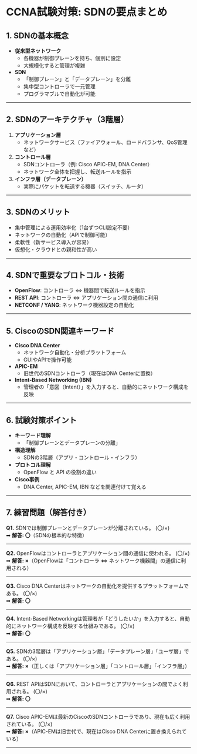 # CCNA試験対策: SDNの要点まとめ

## 1. SDNの基本概念
- **従来型ネットワーク**
  - 各機器が制御プレーンを持ち、個別に設定
  - 大規模化すると管理が複雑
- **SDN**
  - 「制御プレーン」と「データプレーン」を分離
  - 集中型コントローラで一元管理
  - プログラマブルで自動化が可能

---

## 2. SDNのアーキテクチャ（3階層）
1. **アプリケーション層**
   - ネットワークサービス（ファイアウォール、ロードバランサ、QoS管理など）
2. **コントロール層**
   - SDNコントローラ（例: Cisco APIC-EM, DNA Center）
   - ネットワーク全体を把握し、転送ルールを指示
3. **インフラ層（データプレーン）**
   - 実際にパケットを転送する機器（スイッチ、ルータ）

---

## 3. SDNのメリット
- 集中管理による運用効率化（1台ずつCLI設定不要）
- ネットワークの自動化（APIで制御可能）
- 柔軟性（新サービス導入が容易）
- 仮想化・クラウドとの親和性が高い

---

## 4. SDNで重要なプロトコル・技術
- **OpenFlow**: コントローラ ⇔ 機器間で転送ルールを指示
- **REST API**: コントローラ ⇔ アプリケーション間の通信に利用
- **NETCONF / YANG**: ネットワーク機器設定の自動化

---

## 5. CiscoのSDN関連キーワード
- **Cisco DNA Center**
  - ネットワーク自動化・分析プラットフォーム
  - GUIやAPIで操作可能
- **APIC-EM**
  - 旧世代のSDNコントローラ（現在はDNA Centerに置換）
- **Intent-Based Networking (IBN)**
  - 管理者の「意図（Intent）」を入力すると、自動的にネットワーク構成を反映

---

## 6. 試験対策ポイント
- **キーワード理解**
  - 「制御プレーンとデータプレーンの分離」
- **構造理解**
  - SDNの3階層（アプリ・コントロール・インフラ）
- **プロトコル理解**
  - OpenFlow と API の役割の違い
- **Cisco事例**
  - DNA Center, APIC-EM, IBN などを関連付けて覚える

---

## 7. 練習問題（解答付き）

**Q1.** SDNでは制御プレーンとデータプレーンが分離されている。 (〇/×)  
➡ **解答: 〇**（SDNの根本的な特徴）

---

**Q2.** OpenFlowはコントローラとアプリケーション間の通信に使われる。 (〇/×)  
➡ **解答: ×**（OpenFlowは「コントローラ ⇔ ネットワーク機器間」の通信に利用される）

---

**Q3.** Cisco DNA Centerはネットワークの自動化を提供するプラットフォームである。 (〇/×)  
➡ **解答: 〇**

---

**Q4.** Intent-Based Networkingは管理者が「どうしたいか」を入力すると、自動的にネットワーク構成を反映する仕組みである。 (〇/×)  
➡ **解答: 〇**

---

**Q5.** SDNの3階層は「アプリケーション層」「データプレーン層」「ユーザ層」である。 (〇/×)  
➡ **解答: ×**（正しくは「アプリケーション層」「コントロール層」「インフラ層」）

---

**Q6.** REST APIはSDNにおいて、コントローラとアプリケーションの間でよく利用される。 (〇/×)  
➡ **解答: 〇**

---

**Q7.** Cisco APIC-EMは最新のCiscoのSDNコントローラであり、現在も広く利用されている。 (〇/×)  
➡ **解答: ×**（APIC-EMは旧世代で、現在はCisco DNA Centerに置き換えられている）

---
